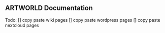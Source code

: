 ## ARTWORLD Documentation

Todo:
[] copy paste wiki pages
[] copy paste wordpress pages
[] copy paste nextcloud pages

